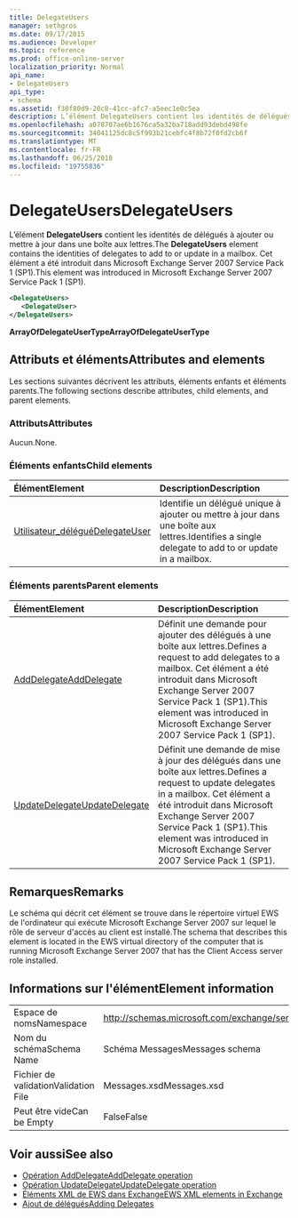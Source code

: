 ```yaml
---
title: DelegateUsers
manager: sethgros
ms.date: 09/17/2015
ms.audience: Developer
ms.topic: reference
ms.prod: office-online-server
localization_priority: Normal
api_name:
- DelegateUsers
api_type:
- schema
ms.assetid: f30f80d9-20c8-41cc-afc7-a5eec1e0c5ea
description: L’élément DelegateUsers contient les identités de délégués à ajouter ou mettre à jour dans une boîte aux lettres. Cet élément a été introduit dans Microsoft Exchange Server 2007 Service Pack 1 (SP1).
ms.openlocfilehash: a078707ae6b1676ca5a32ba718add93debd498fe
ms.sourcegitcommit: 34041125dc8c5f993b21cebfc4f8b72f0fd2cb6f
ms.translationtype: MT
ms.contentlocale: fr-FR
ms.lasthandoff: 06/25/2018
ms.locfileid: "19755836"
---
```

# <a name="delegateusers"></a><span data-ttu-id="a8743-104">DelegateUsers</span><span class="sxs-lookup"><span data-stu-id="a8743-104">DelegateUsers</span></span>

<span data-ttu-id="a8743-105">L’élément **DelegateUsers** contient les identités de délégués à ajouter ou mettre à jour dans une boîte aux lettres.</span><span class="sxs-lookup"><span data-stu-id="a8743-105">The **DelegateUsers** element contains the identities of delegates to add to or update in a mailbox.</span></span> <span data-ttu-id="a8743-106">Cet élément a été introduit dans Microsoft Exchange Server 2007 Service Pack 1 (SP1).</span><span class="sxs-lookup"><span data-stu-id="a8743-106">This element was introduced in Microsoft Exchange Server 2007 Service Pack 1 (SP1).</span></span> 
  
```xml
<DelegateUsers>
   <DelegateUser>
</DelegateUsers>
```

<span data-ttu-id="a8743-107">**ArrayOfDelegateUserType**</span><span class="sxs-lookup"><span data-stu-id="a8743-107">**ArrayOfDelegateUserType**</span></span>

## <a name="attributes-and-elements"></a><span data-ttu-id="a8743-108">Attributs et éléments</span><span class="sxs-lookup"><span data-stu-id="a8743-108">Attributes and elements</span></span>

<span data-ttu-id="a8743-109">Les sections suivantes décrivent les attributs, éléments enfants et éléments parents.</span><span class="sxs-lookup"><span data-stu-id="a8743-109">The following sections describe attributes, child elements, and parent elements.</span></span>
  
### <a name="attributes"></a><span data-ttu-id="a8743-110">Attributs</span><span class="sxs-lookup"><span data-stu-id="a8743-110">Attributes</span></span>

<span data-ttu-id="a8743-111">Aucun.</span><span class="sxs-lookup"><span data-stu-id="a8743-111">None.</span></span>
  
### <a name="child-elements"></a><span data-ttu-id="a8743-112">Éléments enfants</span><span class="sxs-lookup"><span data-stu-id="a8743-112">Child elements</span></span>

|<span data-ttu-id="a8743-113">**Élément**</span><span class="sxs-lookup"><span data-stu-id="a8743-113">**Element**</span></span>|<span data-ttu-id="a8743-114">**Description**</span><span class="sxs-lookup"><span data-stu-id="a8743-114">**Description**</span></span>|
|:-----|:-----|
|[<span data-ttu-id="a8743-115">Utilisateur_délégué</span><span class="sxs-lookup"><span data-stu-id="a8743-115">DelegateUser</span></span>](delegateuser.md) <br/> |<span data-ttu-id="a8743-116">Identifie un délégué unique à ajouter ou mettre à jour dans une boîte aux lettres.</span><span class="sxs-lookup"><span data-stu-id="a8743-116">Identifies a single delegate to add to or update in a mailbox.</span></span>  <br/> |
   
### <a name="parent-elements"></a><span data-ttu-id="a8743-117">Éléments parents</span><span class="sxs-lookup"><span data-stu-id="a8743-117">Parent elements</span></span>

|<span data-ttu-id="a8743-118">**Élément**</span><span class="sxs-lookup"><span data-stu-id="a8743-118">**Element**</span></span>|<span data-ttu-id="a8743-119">**Description**</span><span class="sxs-lookup"><span data-stu-id="a8743-119">**Description**</span></span>|
|:-----|:-----|
|[<span data-ttu-id="a8743-120">AddDelegate</span><span class="sxs-lookup"><span data-stu-id="a8743-120">AddDelegate</span></span>](adddelegate.md) <br/> |<span data-ttu-id="a8743-121">Définit une demande pour ajouter des délégués à une boîte aux lettres.</span><span class="sxs-lookup"><span data-stu-id="a8743-121">Defines a request to add delegates to a mailbox.</span></span> <span data-ttu-id="a8743-122">Cet élément a été introduit dans Microsoft Exchange Server 2007 Service Pack 1 (SP1).</span><span class="sxs-lookup"><span data-stu-id="a8743-122">This element was introduced in Microsoft Exchange Server 2007 Service Pack 1 (SP1).</span></span>  <br/> |
|[<span data-ttu-id="a8743-123">UpdateDelegate</span><span class="sxs-lookup"><span data-stu-id="a8743-123">UpdateDelegate</span></span>](updatedelegate.md) <br/> |<span data-ttu-id="a8743-124">Définit une demande de mise à jour des délégués dans une boîte aux lettres.</span><span class="sxs-lookup"><span data-stu-id="a8743-124">Defines a request to update delegates in a mailbox.</span></span> <span data-ttu-id="a8743-125">Cet élément a été introduit dans Microsoft Exchange Server 2007 Service Pack 1 (SP1).</span><span class="sxs-lookup"><span data-stu-id="a8743-125">This element was introduced in Microsoft Exchange Server 2007 Service Pack 1 (SP1).</span></span>  <br/> |
   
## <a name="remarks"></a><span data-ttu-id="a8743-126">Remarques</span><span class="sxs-lookup"><span data-stu-id="a8743-126">Remarks</span></span>

<span data-ttu-id="a8743-127">Le schéma qui décrit cet élément se trouve dans le répertoire virtuel EWS de l'ordinateur qui exécute Microsoft Exchange Server 2007 sur lequel le rôle de serveur d'accès au client est installé.</span><span class="sxs-lookup"><span data-stu-id="a8743-127">The schema that describes this element is located in the EWS virtual directory of the computer that is running Microsoft Exchange Server 2007 that has the Client Access server role installed.</span></span>
  
## <a name="element-information"></a><span data-ttu-id="a8743-128">Informations sur l'élément</span><span class="sxs-lookup"><span data-stu-id="a8743-128">Element information</span></span>

|||
|:-----|:-----|
|<span data-ttu-id="a8743-129">Espace de noms</span><span class="sxs-lookup"><span data-stu-id="a8743-129">Namespace</span></span>  <br/> |http://schemas.microsoft.com/exchange/services/2006/messages  <br/> |
|<span data-ttu-id="a8743-130">Nom du schéma</span><span class="sxs-lookup"><span data-stu-id="a8743-130">Schema Name</span></span>  <br/> |<span data-ttu-id="a8743-131">Schéma Messages</span><span class="sxs-lookup"><span data-stu-id="a8743-131">Messages schema</span></span>  <br/> |
|<span data-ttu-id="a8743-132">Fichier de validation</span><span class="sxs-lookup"><span data-stu-id="a8743-132">Validation File</span></span>  <br/> |<span data-ttu-id="a8743-133">Messages.xsd</span><span class="sxs-lookup"><span data-stu-id="a8743-133">Messages.xsd</span></span>  <br/> |
|<span data-ttu-id="a8743-134">Peut être vide</span><span class="sxs-lookup"><span data-stu-id="a8743-134">Can be Empty</span></span>  <br/> |<span data-ttu-id="a8743-135">False</span><span class="sxs-lookup"><span data-stu-id="a8743-135">False</span></span>  <br/> |
   
## <a name="see-also"></a><span data-ttu-id="a8743-136">Voir aussi</span><span class="sxs-lookup"><span data-stu-id="a8743-136">See also</span></span>

- [<span data-ttu-id="a8743-137">Opération AddDelegate</span><span class="sxs-lookup"><span data-stu-id="a8743-137">AddDelegate operation</span></span>](adddelegate-operation.md) 
- [<span data-ttu-id="a8743-138">Opération UpdateDelegate</span><span class="sxs-lookup"><span data-stu-id="a8743-138">UpdateDelegate operation</span></span>](updatedelegate-operation.md)
- [<span data-ttu-id="a8743-139">Éléments XML de EWS dans Exchange</span><span class="sxs-lookup"><span data-stu-id="a8743-139">EWS XML elements in Exchange</span></span>](ews-xml-elements-in-exchange.md)
- [<span data-ttu-id="a8743-140">Ajout de délégués</span><span class="sxs-lookup"><span data-stu-id="a8743-140">Adding Delegates</span></span>](http://msdn.microsoft.com/library/3a744150-66a3-4a13-9433-793603ba5038%28Office.15%29.aspx)

